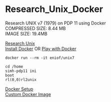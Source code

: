 # Research_Unix_Docker
Research UNIX v7 (1979) on PDP 11 using Docker  
COMPRESSED SIZE: 8.44 MB    
IMAGE SIZE: 19.4MB  

[Research Unix](https://en.wikipedia.org/wiki/Research_Unix#Versions)   
[Install Docker](https://docs.docker.com/get-docker) OR [Play with Docker](https://labs.play-with-docker.com)

    docker run --rm -it eniof/unix7 
    
    cd /home  
    simh-pdp11 ini  
    boot  
    rl(0,0)rl2unix  
    
[Docker Setup](https://github.com/EN10/Research_Unix_Docker/blob/master/SETUP.md)   
[Custom Docker Image](https://github.com/EN10/Research_Unix_Docker/blob/master/IMAGE.md)
